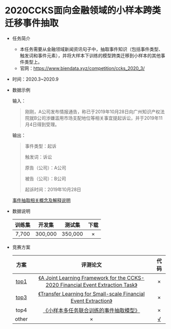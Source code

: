 # 2020CCKS面向金融领域的小样本跨类迁移事件抽取

* 任务简介

  * 本任务需要从金融领域新闻资讯句子中，抽取事件知识（包括事件类型、触发词和事件元素），并将大样本下训练的模型跨类迁移到小样本的其他事件类型上。
  * 官网：https://www.biendata.xyz/competition/ccks_2020_3/

* 时间：2020.3~2020.9

* 数据示例

  输入：

  > 刚刚，A公司发布情报通告，称已于2019年10月28日向广州知识产权法院就B公司涉嫌滥用市场支配地位等相关事宜提起诉讼，并于2019年11月4日得到受理。

  输出：

  > 事件类型：起诉
  >
  > 触发词：诉讼
  >
  > 原告（公司）：A公司
  >
  > 被告（公司）：B公司
  >
  > 起诉时间：2019年10月28日

  [事件抽取相关概念及解释说明](https://www.biendata.com/media/ccks/ccks_3_%E4%BA%8B%E4%BB%B6%E6%8A%BD%E5%8F%96%E7%9B%B8%E5%85%B3%E6%A6%82%E5%BF%B5%E9%99%84%E5%BD%95.docx) 

* 数据说明

  | 训练集 | 开发集  | 测试集  | 下载 |
  | :----: | :-----: | :-----: | :--: |
  | 7,700  | 300,000 | 350,000 |  ×   |

* 竞赛方案

  |                           方案                           |                           评测论文                           |                             代码                             |
  | :------------------------------------------------------: | :----------------------------------------------------------: | :----------------------------------------------------------: |
  | [top1](https://www.bilibili.com/video/BV1jK4y177Ya?p=25) | [《A Joint Learning Framework for the CCKS-2020 Financial Event Extraction Task》](https://bj.bcebos.com/v1/conference/ccks2020/eval_paper/ccks2020_eval_paper_4_1.pdf) |                              ×                               |
  | [top3](https://www.bilibili.com/video/BV1jK4y177Ya?p=26) | [《Transfer Learning for Small-scale Financial Event Extraction》](https://bj.bcebos.com/v1/conference/ccks2020/eval_paper/ccks2020_eval_paper_4_3.pdf) |                              ×                               |
  |                           top4                           | [《小样本多任务联合训练的事件抽取模型》](https://bj.bcebos.com/v1/conference/ccks2020/eval_paper/ccks2020_eval_paper_4_4.pdf) |                              ×                               |
  |                          other                           |                              ×                               | [√](https://github.com/xiaoqian19940510/CCKS-2020-event-extraction) |

  

